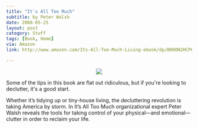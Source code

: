 ```yaml
---
title: "It's All Too Much"
subtitle: by Peter Walsh
date: 2008-05-25
layout: post
category: Stuff
tags: [Book, Home]
via: Amazon
link: http://www.amazon.com/Its-All-Too-Much-Living-ebook/dp/B000N2HCP6/ref=as_li_ss_il?_encoding=UTF8&qid=1458768452&sr=1-1&linkCode=li3&tag=jimmlitt-20&linkId=5b3781649df85b30a2a1acdc46bd5d97

---
```

<p align="center">
<a href="http://www.amazon.com/Its-All-Too-Much-Living-ebook/dp/B000N2HCP6/ref=as_li_ss_il?_encoding=UTF8&qid=1458768452&sr=1-1&linkCode=li3&tag=jimmlitt-20&linkId=5b3781649df85b30a2a1acdc46bd5d97" target="_blank"><img border="0" src="//ws-na.amazon-adsystem.com/widgets/q?_encoding=UTF8&ASIN=B000N2HCP6&Format=_SL250_&ID=AsinImage&MarketPlace=US&ServiceVersion=20070822&WS=1&tag=jimmlitt-20" ></a><img src="//ir-na.amazon-adsystem.com/e/ir?t=jimmlitt-20&l=li3&o=1&a=B000N2HCP6" width="1" height="1" border="0" alt="" style="border:none !important; margin:0px !important;" />
</p>

Some of the tips in this book are flat out ridiculous, but if you're looking to declutter, it's a good start.

Whether it’s tidying up or tiny-house living, the decluttering revolution is taking America by storm. In It’s All Too Much organizational expert Peter Walsh reveals the tools for taking control of your physical—and emotional—clutter in order to reclaim your life.

